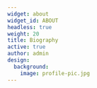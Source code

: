 ```yaml
---
widget: about
widget_id: ABOUT
headless: true
weight: 20
title: Biography
active: true
author: admin
design:
  background:
    image: profile-pic.jpg
---
```

